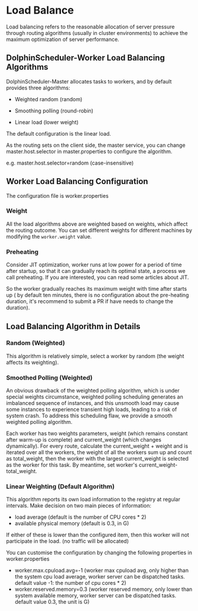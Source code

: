 # Load Balance

Load balancing refers to the reasonable allocation of server pressure through routing algorithms (usually in cluster environments) to achieve the maximum optimization of server performance.

## DolphinScheduler-Worker Load Balancing Algorithms

DolphinScheduler-Master allocates tasks to workers, and by default provides three algorithms:

- Weighted random (random)

- Smoothing polling (round-robin)

- Linear load (lower weight)

The default configuration is the linear load.

As the routing sets on the client side, the master service, you can change master.host.selector in master.properties to configure the algorithm.

e.g. master.host.selector=random (case-insensitive)

## Worker Load Balancing Configuration

The configuration file is worker.properties

### Weight

All the load algorithms above are weighted based on weights, which affect the routing outcome. You can set different weights for different machines by modifying the `worker.weight` value.

### Preheating

Consider JIT optimization, worker runs at low power for a period of time after startup, so that it can gradually reach its optimal state, a process we call preheating. If you are interested, you can read some articles about JIT.

So the worker gradually reaches its maximum weight with time after starts up ( by default ten minutes, there is no configuration about the pre-heating duration, it's recommend to submit a PR if have needs to change the duration).

## Load Balancing Algorithm in Details

### Random (Weighted)

This algorithm is relatively simple, select a worker by random (the weight affects its weighting).

### Smoothed Polling (Weighted)

An obvious drawback of the weighted polling algorithm, which is under special weights circumstance, weighted polling scheduling generates an imbalanced sequence of instances, and this unsmooth load may cause some instances to experience transient high loads, leading to a risk of system crash. To address this scheduling flaw, we provide a smooth weighted polling algorithm.

Each worker has two weights parameters, weight (which remains constant after warm-up is complete) and current_weight (which changes dynamically). For every route, calculate the current_weight + weight and is iterated over all the workers, the weight of all the workers sum up and count as total_weight, then the worker with the largest current_weight is selected as the worker for this task. By meantime, set worker's current_weight-total_weight.

### Linear Weighting (Default Algorithm)

This algorithm reports its own load information to the registry at regular intervals. Make decision on two main pieces of information:

- load average (default is the number of CPU cores * 2)
- available physical memory (default is 0.3, in G)

If either of these is lower than the configured item, then this worker will not participate in the load. (no traffic will be allocated)

You can customise the configuration by changing the following properties in worker.properties

- worker.max.cpuload.avg=-1 (worker max cpuload avg, only higher than the system cpu load average, worker server can be dispatched tasks. default value -1: the number of cpu cores * 2)
- worker.reserved.memory=0.3 (worker reserved memory, only lower than system available memory, worker server can be dispatched tasks. default value 0.3, the unit is G)

